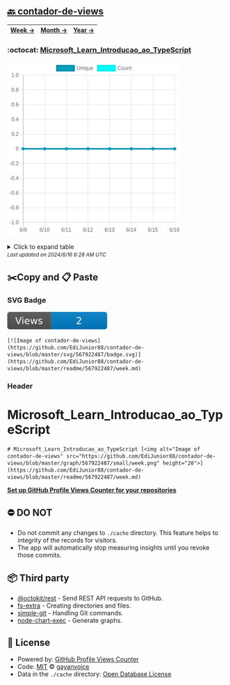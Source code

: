## [🔙 contador-de-views](https://github.com/EdiJunior88/contador-de-views)
| [**Week →**](https://github.com/EdiJunior88/contador-de-views/blob/master/readme/567922487/week.md) | [**Month →**](https://github.com/EdiJunior88/contador-de-views/blob/master/readme/567922487/month.md) | [**Year →**](https://github.com/EdiJunior88/contador-de-views/blob/master/readme/567922487/year.md) |
| ---- | ---- | ----- |
### :octocat: [Microsoft_Learn_Introducao_ao_TypeScript](https://github.com/EdiJunior88/Microsoft_Learn_Introducao_ao_TypeScript)
![Image of contador-de-views](https://github.com/EdiJunior88/contador-de-views/blob/master/graph/567922487/large/week.png)

<details>
	<summary>Click to expand table</summary>
	<h2>:calendar: Week Page Views Table</h2>
<table>
	<tr>
		<th>
			Last Updated
		</th>
		<th>
			Unique
		</th>
		<th>
			Count
		</th>
	</tr>
	<tr>
		<td>
			<code>2024/6/16</code>
		</td>
		<td>
			<code>0</code>
		</td>
		<td>
			<code>0</code>
		</td>
	</tr>
	<tr>
		<td>
			<code>2024/6/15</code>
		</td>
		<td>
			<code>0</code>
		</td>
		<td>
			<code>0</code>
		</td>
	</tr>
	<tr>
		<td>
			<code>2024/6/14</code>
		</td>
		<td>
			<code>0</code>
		</td>
		<td>
			<code>0</code>
		</td>
	</tr>
	<tr>
		<td>
			<code>2024/6/13</code>
		</td>
		<td>
			<code>0</code>
		</td>
		<td>
			<code>0</code>
		</td>
	</tr>
	<tr>
		<td>
			<code>2024/6/12</code>
		</td>
		<td>
			<code>0</code>
		</td>
		<td>
			<code>0</code>
		</td>
	</tr>
	<tr>
		<td>
			<code>2024/6/11</code>
		</td>
		<td>
			<code>0</code>
		</td>
		<td>
			<code>0</code>
		</td>
	</tr>
	<tr>
		<td>
			<code>2024/6/10</code>
		</td>
		<td>
			<code>0</code>
		</td>
		<td>
			<code>0</code>
		</td>
	</tr>
	<tr>
		<td>
			<code>2024/6/9</code>
		</td>
		<td>
			<code>0</code>
		</td>
		<td>
			<code>0</code>
		</td>
	</tr>
</table>

</details>
<small><i>Last updated on 2024/6/16 6:28 AM UTC</i></small>

## ✂️Copy and 📋 Paste
### SVG Badge
[![Image of contador-de-views](https://github.com/EdiJunior88/contador-de-views/blob/master/svg/567922487/badge.svg)](https://github.com/EdiJunior88/contador-de-views/blob/master/readme/567922487/week.md)
```readme
[![Image of contador-de-views](https://github.com/EdiJunior88/contador-de-views/blob/master/svg/567922487/badge.svg)](https://github.com/EdiJunior88/contador-de-views/blob/master/readme/567922487/week.md)
```
### Header
# Microsoft_Learn_Introducao_ao_TypeScript [<img alt="Image of contador-de-views" src="https://github.com/EdiJunior88/contador-de-views/blob/master/graph/567922487/small/week.png" height="20">](https://github.com/EdiJunior88/contador-de-views/blob/master/readme/567922487/week.md)
```readme
# Microsoft_Learn_Introducao_ao_TypeScript [<img alt="Image of contador-de-views" src="https://github.com/EdiJunior88/contador-de-views/blob/master/graph/567922487/small/week.png" height="20">](https://github.com/EdiJunior88/contador-de-views/blob/master/readme/567922487/week.md)
```
[**Set up GitHub Profile Views Counter for your repositories**](https://github.com/gayanvoice/github-profile-views-counter)
## ⛔ DO NOT
- Do not commit any changes to `./cache` directory. This feature helps to integrity of the records for visitors.
- The app will automatically stop measuring insights until you revoke those commits.
## 📦 Third party

- [@octokit/rest](https://www.npmjs.com/package/@octokit/rest) - Send REST API requests to GitHub.
- [fs-extra](https://www.npmjs.com/package/fs-extra) - Creating directories and files.
- [simple-git](https://www.npmjs.com/package/simple-git) - Handling Git commands.
- [node-chart-exec](https://www.npmjs.com/package/node-chart-exec) - Generate graphs.
## 📄 License
- Powered by: [GitHub Profile Views Counter](https://github.com/gayanvoice/github-profile-views-counter)
- Code: [MIT](./LICENSE) © [gayanvoice](https://github.com/gayanvoice/github-profile-views-counter)
- Data in the `./cache` directory: [Open Database License](https://opendatacommons.org/licenses/odbl/1-0/)